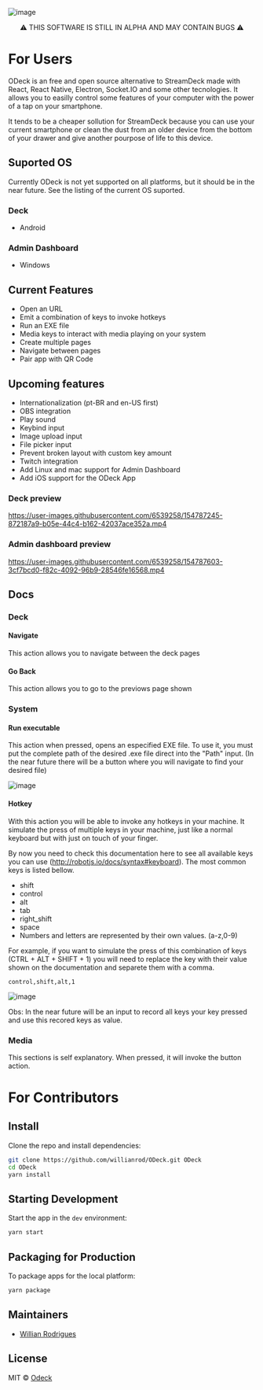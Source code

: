
![image](https://user-images.githubusercontent.com/6539258/154814361-066e5010-40a8-4820-a706-ed9803a319a1.png)

<div align="center">
⚠️ THIS SOFTWARE IS STILL IN ALPHA AND MAY CONTAIN BUGS ⚠️
</div>
  
# For Users

ODeck is an free and open source alternative to StreamDeck made with React, React Native, Electron, Socket.IO and some other tecnologies. It allows you to easilly control some features of your computer with the power of a tap on your smartphone.

It tends to be a cheaper sollution for StreamDeck because you can use your current smartphone or clean the dust from an older device from the bottom of your drawer and give another pourpose of life to this device.

## Suported OS
Currently ODeck is not yet supported on all platforms, but it should be in the near future. See the listing of the current OS suported.

### Deck
- Android

### Admin Dashboard
- Windows

## Current Features
- Open an URL
- Emit a combination of keys to invoke hotkeys
- Run an EXE file
- Media keys to interact with media playing on your system
- Create multiple pages
- Navigate between pages
- Pair app with QR Code

## Upcoming features
- Internationalization (pt-BR and en-US first)
- OBS integration
- Play sound
- Keybind input
- Image upload input
- File picker input
- Prevent broken layout with custom key amount
- Twitch integration
- Add Linux and mac support for Admin Dashboard
- Add iOS support for the ODeck App 

### Deck preview
https://user-images.githubusercontent.com/6539258/154787245-872187a9-b05e-44c4-b162-42037ace352a.mp4

### Admin dashboard preview
https://user-images.githubusercontent.com/6539258/154787603-3cf7bcd0-f82c-4092-96b9-28546fe16568.mp4

## Docs

### Deck

#### Navigate
This action allows you to navigate between the deck pages

#### Go Back
This action allows you to go to the previows page shown

### System
#### Run executable
This action when pressed, opens an especified EXE file. To use it, you must put the complete path of the desired .exe file direct into the "Path" input. (In the near future there will be a button where you will navigate to find your desired file)

![image](https://user-images.githubusercontent.com/6539258/154814786-f08d6a64-04b2-4bfc-833f-6d68076fdf55.png)

#### Hotkey
With this action you will be able to invoke any hotkeys in your machine. It simulate the press of multiple keys in your machine, just like a normal keyboard but with just on touch of your finger.

By now you need to check this documentation here to see all available keys you can use (http://robotjs.io/docs/syntax#keyboard). The most common keys is listed bellow.

- shift
- control
- alt
- tab
- right_shift
- space
- Numbers and letters are represented by their own values. (a-z,0-9)

For example, if you want to simulate the press of this combination of keys (CTRL + ALT + SHIFT + 1) you will need to replace the key with their value shown on the documentation and separete them with a comma.

`control,shift,alt,1`

![image](https://user-images.githubusercontent.com/6539258/154814990-24aa87ed-6bb4-4cd1-8836-c7ade215749b.png)

Obs: In the near future will be an input to record all keys your key pressed and use this recored keys as value.

### Media
This sections is self explanatory. When pressed, it will invoke the button action.

# For Contributors

## Install

Clone the repo and install dependencies:

```bash
git clone https://github.com/willianrod/ODeck.git ODeck
cd ODeck
yarn install
```

## Starting Development

Start the app in the `dev` environment:

```bash
yarn start
```

## Packaging for Production

To package apps for the local platform:

```bash
yarn package
```

## Maintainers

- [Willian Rodrigues](https://github.com/WillianRod)

## License

MIT © [Odeck](https://github.com/WillianRod/ODeck)

